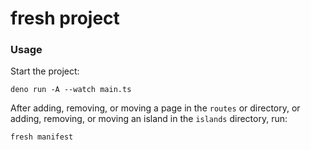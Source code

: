 # fresh project

### Usage

Start the project:

```
deno run -A --watch main.ts
```

After adding, removing, or moving a page in the `routes` or directory, or adding,
removing, or moving an island in the `islands` directory, run:

```
fresh manifest
```

